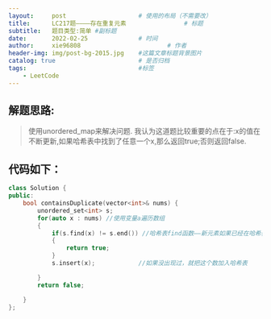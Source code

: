 ```yaml
---
layout:     post   				    # 使用的布局（不需要改）
title:      LC217题————存在重复元素				# 标题 
subtitle:   题目类型:简单 #副标题
date:       2022-02-25 				# 时间
author:     xie96808 						# 作者
header-img: img/post-bg-2015.jpg 	#这篇文章标题背景图片
catalog: true 						# 是否归档
tags:								#标签
    - LeetCode
---
```


## 解题思路:
> 使用unordered_map来解决问题.
> 我认为这道题比较重要的点在于:x的值在不断更新,如果哈希表中找到了任意一个x,那么返回true;否则返回false.

## 代码如下：
```CPP
class Solution {
public:
    bool containsDuplicate(vector<int>& nums) {
        unordered_set<int> s;
        for(auto x : nums) //使用变量a遍历数组
        {
            if(s.find(x) != s.end()) //哈希表find函数——新元素如果已经在哈希表中出现过，就马上执行下面的语句；
            {
                return true;
            }
            s.insert(x);            //如果没出现过，就把这个数加入哈希表

        }
        return false;

    }
};
```
